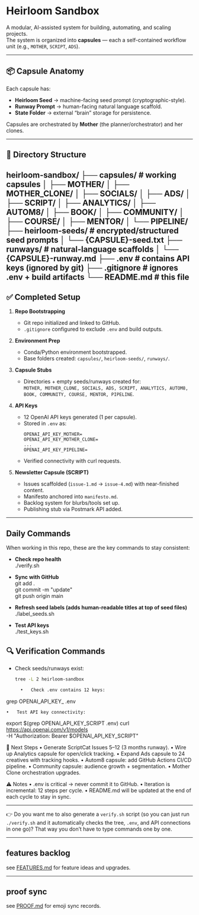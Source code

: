 # Heirloom Sandbox

A modular, AI-assisted system for building, automating, and scaling projects.  
The system is organized into **capsules** — each a self-contained workflow unit (e.g., `MOTHER`, `SCRIPT`, `ADS`).  

---

## 📦 Capsule Anatomy

Each capsule has:
- **Heirloom Seed** → machine-facing seed prompt (cryptographic-style).
- **Runway Prompt** → human-facing natural language scaffold.
- **State Folder** → external “brain” storage for persistence.

Capsules are orchestrated by **Mother** (the planner/orchestrator) and her clones.

---

## 📂 Directory Structure
heirloom-sandbox/
├── capsules/           # working capsules
│   ├── MOTHER/
│   ├── MOTHER_CLONE/
│   ├── SOCIALS/
│   ├── ADS/
│   ├── SCRIPT/
│   ├── ANALYTICS/
│   ├── AUTOM8/
│   ├── BOOK/
│   ├── COMMUNITY/
│   ├── COURSE/
│   ├── MENTOR/
│   └── PIPELINE/
├── heirloom-seeds/     # encrypted/structured seed prompts
│   └── {CAPSULE}-seed.txt
├── runways/            # natural-language scaffolds
│   └── {CAPSULE}-runway.md
├── .env                # contains API keys (ignored by git)
├── .gitignore          # ignores .env + build artifacts
└── README.md           # this file
---

## ✅ Completed Setup

1. **Repo Bootstrapping**
   - Git repo initialized and linked to GitHub.
   - `.gitignore` configured to exclude `.env` and build outputs.

2. **Environment Prep**
   - Conda/Python environment bootstrapped.
   - Base folders created: `capsules/`, `heirloom-seeds/`, `runways/`.

3. **Capsule Stubs**
   - Directories + empty seeds/runways created for:  
     `MOTHER, MOTHER_CLONE, SOCIALS, ADS, SCRIPT, ANALYTICS, AUTOM8, BOOK, COMMUNITY, COURSE, MENTOR, PIPELINE`.

4. **API Keys**
   - 12 OpenAI API keys generated (1 per capsule).
   - Stored in `.env` as:
     ```
     OPENAI_API_KEY_MOTHER=
     OPENAI_API_KEY_MOTHER_CLONE=
     ...
     OPENAI_API_KEY_PIPELINE=
     ```
   - Verified connectivity with curl requests.

5. **Newsletter Capsule (SCRIPT)**
   - Issues scaffolded (`issue-1.md` → `issue-4.md`) with near-finished content.
   - Manifesto anchored into `manifesto.md`.
   - Backlog system for blurbs/tools set up.
   - Publishing stub via Postmark API added.

---
## Daily Commands

When working in this repo, these are the key commands to stay consistent:

- **Check repo health**  
  ./verify.sh

- **Sync with GitHub**  
  git add .  
  git commit -m "update"  
  git push origin main  

- **Refresh seed labels (adds human-readable titles at top of seed files)**  
  ./label_seeds.sh

- **Test API keys**  
  ./test_keys.sh

## 🔍 Verification Commands

- Check seeds/runways exist:
  ```bash
  tree -L 2 heirloom-sandbox

	•	Check .env contains 12 keys:
grep OPENAI_API_KEY_ .env

	•	Test API key connectivity:
export $(grep OPENAI_API_KEY_SCRIPT .env)
curl https://api.openai.com/v1/models \
  -H "Authorization: Bearer $OPENAI_API_KEY_SCRIPT"

🧭 Next Steps
	•	Generate ScriptCat Issues 5–12 (3 months runway).
	•	Wire up Analytics capsule for open/click tracking.
	•	Expand Ads capsule to 24 creatives with tracking hooks.
	•	Autom8 capsule: add GitHub Actions CI/CD pipeline.
	•	Community capsule: audience growth + segmentation.
	•	Mother Clone orchestration upgrades.

⚠️ Notes
	•	.env is critical → never commit it to GitHub.
	•	Iteration is incremental: 12 steps per cycle.
	•	README.md will be updated at the end of each cycle to stay in sync.

---

👉 Do you want me to also generate a `verify.sh` script (so you can just run `./verify.sh` and it automatically checks the tree, `.env`, and API connections in one go)? That way you don’t have to type commands one by one.

---

## features backlog
see [FEATURES.md](FEATURES.md) for feature ideas and upgrades.

---

## proof sync
see [PROOF.md](PROOF.md) for emoji sync records.
